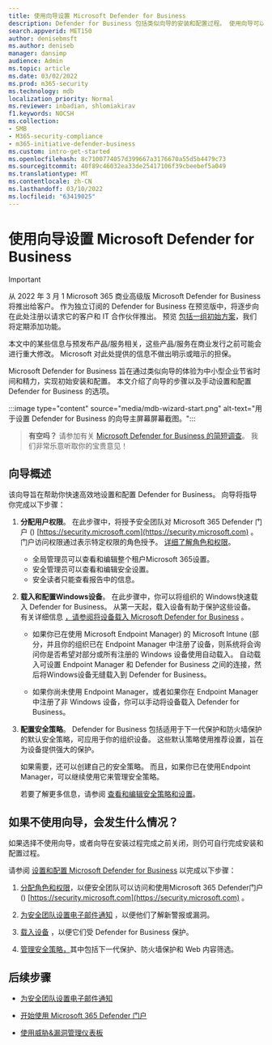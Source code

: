 ```yaml
---
title: 使用向导设置 Microsoft Defender for Business
description: Defender for Business 包括类似向导的安装和配置过程。 使用向导可以节省时间和精力。
search.appverid: MET150
author: denisebmsft
ms.author: deniseb
manager: dansimp
audience: Admin
ms.topic: article
ms.date: 03/02/2022
ms.prod: m365-security
ms.technology: mdb
localization_priority: Normal
ms.reviewer: inbadian, shlomiakirav
f1.keywords: NOCSH
ms.collection:
- SMB
- M365-security-compliance
- m365-initiative-defender-business
ms.custom: intro-get-started
ms.openlocfilehash: 8c7100774057d399667a3176670a55d5b4479c73
ms.sourcegitcommit: 40f89c46032ea33de25417106f39cbeebef5a049
ms.translationtype: MT
ms.contentlocale: zh-CN
ms.lasthandoff: 03/10/2022
ms.locfileid: "63419025"
---
```

# <a name="use-the-wizard-to-set-up-microsoft-defender-for-business"></a>使用向导设置 Microsoft Defender for Business

> [!IMPORTANT]
> 从 2022 年 3 月 1 Microsoft 365 商业高级版 Microsoft Defender for Business 将推出给客户。 作为独立订阅的 Defender for Business 在预览版中，将逐步向在此处注册以请求它的客户和 IT 合作伙伴[](https://aka.ms/mdb-preview)推出。 预览 [包括一组初始方案](mdb-tutorials.md#try-these-preview-scenarios)，我们将定期添加功能。
> 
> 本文中的某些信息与预发布产品/服务相关，这些产品/服务在商业发行之前可能会进行重大修改。 Microsoft 对此处提供的信息不做出明示或暗示的担保。 

Microsoft Defender for Business 旨在通过类似向导的体验为中小型企业节省时间和精力，实现初始安装和配置。 本文介绍了向导的步骤以及手动设置和配置 Defender for Business 的选项。

:::image type="content" source="media/mdb-wizard-start.png" alt-text="用于设置 Defender for Business 的向导主屏幕屏幕截图。":::

>
> **有空吗？**
> 请参加有关 <a href="https://microsoft.qualtrics.com/jfe/form/SV_0JPjTPHGEWTQr4y" target="_blank">Microsoft Defender for Business 的简短调查</a>。 我们非常乐意听取你的宝贵意见！
>

## <a name="overview-of-the-wizard"></a>向导概述

该向导旨在帮助你快速高效地设置和配置 Defender for Business。 向导将指导你完成以下步骤：

1. **分配用户权限**。 在此步骤中，将授予安全团队对 Microsoft 365 Defender 门户 () [https://security.microsoft.com](https://security.microsoft.com) 。 门户访问权限通过表示特定权限的角色授予。 [详细了解角色和权限](mdb-roles-permissions.md)。

   - 全局管理员可以查看和编辑整个租户Microsoft 365设置。 
   - 安全管理员可以查看和编辑安全设置。 
   - 安全读者只能查看报告中的信息。 

2. **载入和配置Windows设备**。 在此步骤中，你可以将组织的 Windows快速载入 Defender for Business。 从第一天起，载入设备有助于保护这些设备。 有关详细信息 [，请参阅将设备载入 Microsoft Defender for Business](mdb-onboard-devices.md) 。

   - 如果你已在使用 Microsoft Endpoint Manager) 的 Microsoft Intune (部分，并且你的组织已在 Endpoint Manager 中注册了设备，则系统将会询问你是否希望对部分或所有注册的 Windows 设备使用自动载入。[](mdb-onboard-devices.md#automatic-onboarding-for-windows-devices-enrolled-in-microsoft-endpoint-manager) 自动载入可设置 Endpoint Manager 和 Defender for Business 之间的连接，然后将Windows设备无缝载入到 Defender for Business。

   - 如果你尚未使用 Endpoint Manager，或者如果你在 Endpoint Manager 中注册了非 Windows 设备，你可以手动将设备载入 Defender for Business。 
   
3. **配置安全策略**。 Defender for Business 包括适用于下一代保护和防火墙保护的默认安全策略，可应用于你的组织设备。 这些默认策略使用推荐设置，旨在为设备提供强大的保护。 

   如果需要，还可以创建自己的安全策略。 而且，如果你已在使用Endpoint Manager，可以继续使用它来管理安全策略。 

   若要了解更多信息，请参阅 [查看和编辑安全策略和设置](mdb-configure-security-settings.md)。

## <a name="what-happens-if-i-dont-use-the-wizard"></a>如果不使用向导，会发生什么情况？

如果选择不使用向导，或者向导在安装过程完成之前关闭，则仍可自行完成安装和配置过程。 

请参阅 [设置和配置 Microsoft Defender for Business](mdb-setup-configuration.md) 以完成以下步骤：

1. [分配角色和权限](mdb-roles-permissions.md)，以便安全团队可以访问和使用Microsoft 365 Defender门户 () [https://security.microsoft.com](https://security.microsoft.com) 。

2. [为安全团队设置电子邮件通知](mdb-email-notifications.md) ，以便他们了解新警报或漏洞。

3. [载入设备](mdb-onboard-devices.md) ，以便它们受 Defender for Business 保护。

4. [管理安全策略，](mdb-configure-security-settings.md)其中包括下一代保护、防火墙保护和 Web 内容筛选。

## <a name="next-steps"></a>后续步骤

- [为安全团队设置电子邮件通知](mdb-email-notifications.md)

- [开始使用 Microsoft 365 Defender 门户](mdb-get-started.md)

- [使用威胁&漏洞管理仪表板](mdb-view-tvm-dashboard.md)